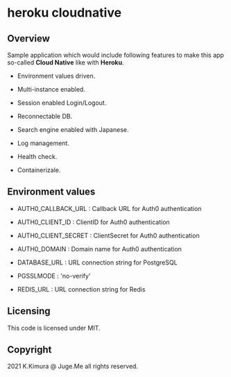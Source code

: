 # heroku cloudnative

## Overview

Sample application which would include following features to make this app so-called **Cloud Native** like with **Heroku**.

- Environment values driven.

- Multi-instance enabled.

- Session enabled Login/Logout.

- Reconnectable DB.

- Search engine enabled with Japanese.

- Log management.

- Health check.

- Containerizale.


## Environment values

- AUTH0_CALLBACK_URL : Callback URL for Auth0 authentication

- AUTH0_CLIENT_ID : ClientID for Auth0 authentication

- AUTH0_CLIENT_SECRET : ClientSecret for Auth0 authentication

- AUTH0_DOMAIN : Domain name for Auth0 authentication

- DATABASE_URL : URL connection string for PostgreSQL

- PGSSLMODE : 'no-verify'

- REDIS_URL : URL connection string for Redis


## Licensing

This code is licensed under MIT.


## Copyright

2021 K.Kimura @ Juge.Me all rights reserved.
